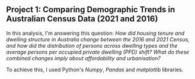 ## Project 1: Comparing Demographic Trends in Australian Census Data (2021 and 2016)

In this analysis, I'm answering this question: *How did housing tenure and dwelling structure in Australia change between the 2016 and 2021 Census, and how did the distribution of persons across dwelling types and the average persons per occupied private dwelling (PPD) shift? What do these combined changes imply about affordability and urbanisation?*

To achieve this, I used Python's *Numpy*, *Pandas* and *matplotlib* libraries.
